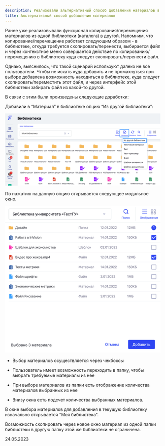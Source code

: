 ```yaml
---
description: Реализовали альтернативный способ добавления материалов в библиотеку
title: Альтернативный способ добавления материалов
---
```


Ранее уже реализовывали функционал копирования/перемещения материалов из одной библиотеки (каталога) в другой. Напомним, что копирование/перемещение работает следующим образом - в библиотеке, откуда требуется скопировать/перенести, выбирается файл и через контекстное меню совершается действие по копированию/перемещению в библиотеку куда следует скопировать/перенести файл.

Однако, выяснилось, что такой сценарий используют далеко не все пользователи. Чтобы не искать куда добавить и не промахнуться при выборе добавлена возможность находиться в библиотеке, куда следует скопировать/переместить этот файл, и через интерфейс этой библиотеки забирать файл из какой-то другой.

В связи с этим были произведены следующие доработки:

Добавили в “Материал” в библиотеке опцию “Из другой библиотеки”:

![](<../../.gitbook/assets/image (46) (3).png>)

По нажатию на данную опцию открывается следующее модальное окно.

![](<../../.gitbook/assets/image (42).png>)

-  Выбор материалов осуществляется через чекбоксы

-  Пользователь имеет возможность переходить в папку, чтобы выбрать требуемые материалы из нее

-  При выборе материалов из папки есть отображение количества материалов выбранных из нее

-  Внизу окна есть подсчет количества выбранных материалов.

В окне выбора материалов для добавления в текущую библиотеку изначально открывается "Моя библиотека".

Возможность скопировать через новое окно материал из одной папки библиотеки в другую папку этой же библиотеки не ограничена.

24\.05.2023